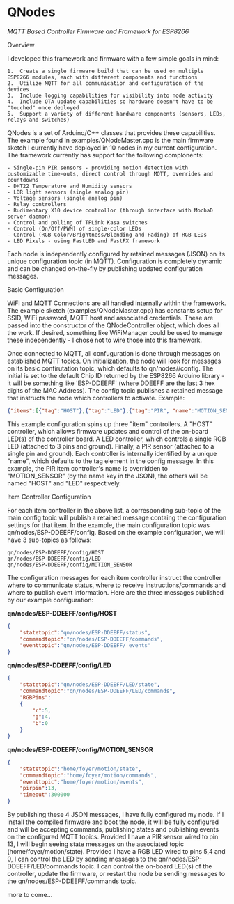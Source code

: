 # QNodes
*MQTT Based Controller Firmware and Framework for ESP8266*


Overview 

I developed this framework and firmware with a few simple goals in mind:

    1.  Create a single firmware build that can be used on multiple ESP8266 modules, each with different components and functions
    2.  Utilize MQTT for all communication and configuration of the devices
    3.  Include logging capabilities for visibility into node activity
    4.  Include OTA update capabilities so hardware doesn't have to be "touched" once deployed
    5.  Support a variety of different hardware components (sensors, LEDs, relays and switches)

QNodes is a set of Arduino/C++ classes that provides these capabilities.  The example found in examples/QNodeMaster.cpp is the main firmware sketch I currently have deployed in 10 nodes in my current configuration.  The framework currently has support for the following complonents:

    - Single-pin PIR sensors - providing motion detection with customizable time-outs, direct control through MQTT, overrides and countdowns
    - DHT22 Temperature and Humidity sensors
    - LDR light sensors (single analog pin)
    - Voltage sensors (single analog pin)
    - Relay controllers
    - Rudimentary X10 device controllor (through interface with MochaD server daemon)
    - Control and polling of TPLink Kasa switches
    - Control (On/Off/PWM) of single-color LEDs
    - Control (RGB Color/Brightness/Blending and Fading) of RGB LEDs
    - LED Pixels - using FastLED and FastFX framework

Each node is independently configured by retained messages (JSON) on its unique configuration topic (in MQTT).  Configuration is completely dynamic and can be changed on-the-fly by publishing updated configuration messages.

Basic Configuration

WiFi and MQTT Connections are all handled internally within the framework.  The example sketch (examples/QNodeMaster.cpp) has constants setup for SSID, WiFi password, MQTT host and associated credentials.  These are passed into the constructor of the QNodeController object, which does all the work.  If desired, something like WiFiManager could be used to manage these independently - I chose not to wire those into this framework.  

Once connected to MQTT, all confuguration is done through messages on established MQTT topics.  On initialization, the node will look for messages on its basic confirutation topic, which defaults to qn/nodes/<nodename>/config.  The initial <nodename> is set to the default Chip ID returned by the ESP8266 Arduino library - it will be something like 'ESP-DDEEFF' (where DDEEFF are the last 3 hex digits of the MAC Address).  The config topic publishes a retained message that instructs the node which controllers to activate.  Example:

```json
{"items":[{"tag":"HOST"},{"tag":"LED"},{"tag":"PIR", "name":"MOTION_SENSOR"}]}
```

This example configuration spins up three "item" controllers.  A "HOST" controller, which allows firmware updates and control of the on-board LED(s) of the controller board.  A LED controller, which controls a single RGB LED (attached to 3 pins and ground).  Finally, a PIR sensor (attached to a single pin and ground).  Each controller is internally identified by a unique "name", which defaults to the tag element in the config message.  In this example, the PIR item controller's name is overridden to "MOTION_SENSOR" (by the name key in the JSON), the others will be named "HOST" and "LED" respectively.

Item Controller Configuration

For each item controller in the above list, a corresponding sub-topic of the main config topic will publish a retained message containg the configuration settings for that item.  In the example, the main configuration topic was qn/nodes/ESP-DDEEFF/config.  Based on the example configuration, we will have 3 sub-topics as follows:

    qn/nodes/ESP-DDEEFF/config/HOST
    qn/nodes/ESP-DDEEFF/config/LED
    qn/nodes/ESP-DDEEFF/config/MOTION_SENSOR

The configuration messages for each item controller instruct the controller where to communicate status, where to receive instructions/commands and where to publish event information.  Here are the three messages published by our example configuration:

**qn/nodes/ESP-DDEEFF/config/HOST**
```json 
{
    "statetopic":"qn/nodes/ESP-DDEEFF/status",
    "commandtopic":"qn/nodes/ESP-DDEEFF/commands",
    "eventtopic":"qn/nodes/ESP-DDEEFF/ events"
}
```
**qn/nodes/ESP-DDEEFF/config/LED**
```json
{
    "statetopic":"qn/nodes/ESP-DDEEFF/LED/state",
    "commandtopic":"qn/nodes/ESP-DDEEFF/LED/commands",
    "RGBPins":
    { 
        "r":5,
        "g":4,
        "b":0
    }
}
```
**qn/nodes/ESP-DDEEFF/config/MOTION_SENSOR**
```json
{
    "statetopic":"home/foyer/motion/state",
    "commandtopic":"home/foyer/motion/commands",
    "eventtopic":"home/foyer/motion/events",
    "pirpin":13,
    "timeout":300000
}
```
By publishing these 4 JSON messages, I have fully configured my node.  If I install the compiled firmware and boot the node, it will be fully configured and will be accepting commands, publishing states and publishing events on the configured MQTT topics.  Provided I have a PIR sensor wired to pin 13, I will begin seeing state messages on the associated topic (home/foyer/motion/state).  Provided I have a RGB LED wired to pins 5,4 and 0, I can control the LED by sending messages to the qn/nodes/ESP-DDEEFF/LED/commands topic.  I can control the on-board LED(s) of the controller, update the firmware, or restart the node be sending messages to the qn/nodes/ESP-DDEEFF/commands topic.

more to come...